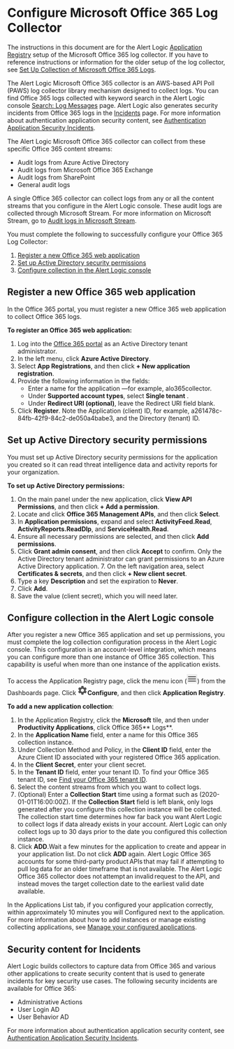# Configure Microsoft Office 365 Log Collector

The instructions in this document are for the Alert Logic [Application Registry](../application-registry.md) setup  of the Microsoft Office 365 log collector. If you have to reference instructions or information for the older setup of the log collector, see [Set Up Collection of Microsoft Office 365 Logs](../../prepare/office365-log-collector.md).

The Alert Logic Microsoft Office 365 collector is an AWS-based API Poll (PAWS) log collector library mechanism designed to collect logs. You can find Office 365 logs collected with keyword search in the Alert Logic console [Search: Log Messages](../../analyze/log-message-search.md) page. Alert Logic also generates security incidents from Office 365 logs in the [Incidents](../../analyze/incidents.md) page. For more information about authentication application security content, see [Authentication Application Security Incidents](../../analyze/security-incidents.md).

The Alert Logic Microsoft Office 365 collector can collect from these specific Office 365 content streams:

* Audit logs from Azure Active Directory
* Audit logs from Microsoft Office 365 Exchange
* Audit logs from SharePoint
* General audit logs

A single Office 365 collector can collect logs from any or all the content streams that you configure in the Alert Logic console. These audit logs are collected through Microsoft Stream. For more information on Microsoft Stream, go to [Audit logs in Microsoft Stream](https://docs.microsoft.com/en-us/stream/audit-logs).

You must complete the following to successfully configure your Office 365 Log Collector:

1. [Register a new Office 365 web application](#Register)
2. [Set up Active Directory security permissions](#Set)
3. [Configure collection in the Alert Logic console](#Configur)

## Register a new Office 365 web application

In the Office 365 portal, you must register a new Office 365 web application to collect Office 365 logs.

**To register an Office 365 web application:**

1. Log into the [Office 365 portal](https://portal.office.com/) as an Active Directory tenant administrator.
2. In the left menu,  click **Azure Active Directory**.
3. Select **App Registrations**, and then click **+ New application registration**.
4. Provide the following information in the fields:
   * Enter a name for the application —for example, alo365collector.
   * Under **Supported account types**, select **Single tenant** .
   * Under **Redirect URI (optional)**, leave the Redirect URI field blank.
6. Click **Register**. Note the Application (client) ID, for example, a261478c-84fb-42f9-84c2-de050a4babe3, and the Directory (tenant) ID.

## Set up Active Directory security permissions

You must set up Active Directory security permissions for the application you created so it can read threat intelligence data and activity reports for your organization.

**To set up Active Directory permissions:**

1. On the main panel under the new application, click **View API Permissions**, and then click **+ Add a permission**.
2. Locate and click **Office 365 Management APIs**, and then click **Select**.
3. In **Application permissions**, expand and select **ActivityFeed.Read**, **ActivityReports.ReadDlp**, and **ServiceHealth.Read**.
4. Ensure all necessary permissions are selected, and then click **Add permissions**.
5. Click **Grant admin consent**, and then click **Accept** to confirm.
      Only the Active Directory tenant administrator can grant permissions to an Azure Active Directory application.      7. On the left navigation area, select **Certificates &amp; secrets**, and then click **+ New client secret**.
8. Type a key **Description** and set the expiration to **Never**.
9. Click **Add**.
10. Save the value (client secret), which you will need later.

## Configure collection in the Alert Logic console

After you register a new Office 365 application and set up permissions, you must complete the log collection configuration process in the Alert Logic console. This configuration is an account-level integration, which means you can configure more than one instance of Office 365 collection. This capability is useful when  more than one instance of the application exists.

To access the Application Registry page, click the menu icon (![](../../Resources/Images/dashboard/menu-icon.png)) from the Dashboards page. Click ![](../../Resources/Images/dashboard/configure-icon.png)**Configure**, and then click **Application Registry**.

**To add a new application collection**:

1. In the Application Registry, click the **Microsoft** tile, and then under **Productivity Applications**, click Office 365** Logs**.
2. In the **Application Name** field, enter a name for this Office 365 collection instance.
3. Under Collection Method and Policy, in the **Client ID** field, enter the Azure Client ID associated with your registered Office 365 application.
4. In the **Client Secret**, enter your client secret.
5. In the **Tenant ID** field, enter your tenant ID. To find your Office 365 tenant ID, see [Find your Office 365 tenant ID](https://support.office.com/en-gb/article/find-your-office-365-tenant-id-6891b561-a52d-4ade-9f39-b492285e2c9b).
6. Select the content streams from which you want to collect logs.
7. (Optional) Enter a **Collection Start** time using a format such as (2020-01-01T16:00:00Z). If the **Collection Start** field is left blank, only logs generated after you configure this collection instance will be collected.             
The collection start time determines how far back you want Alert Logic to collect logs if data already exists in your account. Alert Logic can only collect logs up to 30 days prior to the date you configured this collection instance.
8. Click **ADD**.Wait a few minutes for the application to create and appear in your application list. Do not click **ADD** again.                      Alert Logic Office 365 accounts for some third-party product APIs that may fail if attempting to pull log data for an older timeframe that is not available. The Alert Logic Office 365 collector does not attempt an invalid request to the API, and instead moves the target collection date to the earliest valid date available.

In the Applications List tab, if you configured your application correctly, within approximately 10 minutes you will Configured next to the application. For more information about how to add instances or manage existing collecting applications, see [Manage your configured applications](../application-registry.md#Configur).

## Security content for Incidents

Alert Logic builds collectors to capture data from Office 365 and various other applications to create security content that is used to generate incidents for key security use cases. The following security incidents are available for Office 365:

* Administrative Actions
* User Login AD
* User Behavior AD

For more information about authentication application security content, see [Authentication Application Security Incidents](../../analyze/security-incidents.md).

